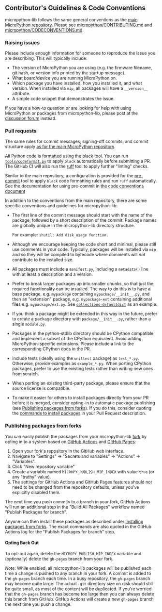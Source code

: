 ## Contributor's Guidelines & Code Conventions

micropython-lib follows the same general conventions as the [main MicroPython
repository](https://github.com/micropython/micropython). Please see
[micropython/CONTRIBUTING.md](https://github.com/micropython/micropython/blob/master/CONTRIBUTING.md)
and [micropython/CODECONVENTIONS.md](https://github.com/micropython/micropython/blob/master/CODECONVENTIONS.md).

### Raising issues

Please include enough information for someone to reproduce the issue you are
describing. This will typically include:

* The version of MicroPython you are using (e.g. the firmware filename, git
  hash, or version info printed by the startup message).
* What board/device you are running MicroPython on.
* Which package you have installed, how you installed it, and what version.
  When installed via `mip`, all packages will have a `__version__`
  attribute.
* A simple code snippet that demonstrates the issue.

If you have a how-to question or are looking for help with using MicroPython
or packages from micropython-lib, please post at the
[discussion forum](https://github.com/orgs/micropython/discussions) instead.

### Pull requests

The same rules for commit messages, signing-off commits, and commit structure
apply [as for the main MicroPython repository](https://github.com/micropython/micropython/blob/master/CODECONVENTIONS.md).

All Python code is formatted using the [black](https://github.com/psf/black)
tool. You can run [`tools/codeformat.py`](tools/codeformat.py) to apply
`black` automatically before submitting a PR. The GitHub CI will also run the
[ruff](https://github.com/astral-sh/ruff) tool to apply further "linting"
checks.

Similar to the main repository, a configuration is provided for the
[pre-commit](https://pre-commit.com/) tool to apply `black` code formatting
rules and run `ruff` automatically. See the documentation for using pre-commit
in [the code conventions document](https://github.com/micropython/micropython/blob/master/CODECONVENTIONS.md#automatic-pre-commit-hooks)

In addition to the conventions from the main repository, there are some
specific conventions and guidelines for micropython-lib:

* The first line of the commit message should start with the name of the
  package, followed by a short description of the commit. Package names are
  globally unique in the micropython-lib directory structure.

  For example: `shutil: Add disk_usage function.`

* Although we encourage keeping the code short and minimal, please still use
  comments in your code. Typically, packages will be installed via
  `mip` and so they will be compiled to bytecode where comments will
  _not_ contribute to the installed size.

* All packages must include a `manifest.py`, including a `metadata()` line
  with at least a description and a version.

* Prefer to break larger packages up into smaller chunks, so that just the
  required functionality can be installed. The way to do this is to have a
  base package, e.g. `mypackage` containing `mypackage/__init__.py`, and then
  an "extension" package, e.g. `mypackage-ext` containing additional files
  e.g. `mypackage/ext.py`. See
  [`collections-defaultdict`](python-stdlib/collections-defaultdict) as an
  example.

* If you think a package might be extended in this way in the future, prefer
  to create a package directory with `package/__init__.py`, rather than a
  single `module.py`.

* Packages in the python-stdlib directory should be CPython compatible and
  implement a subset of the CPython equivalent. Avoid adding
  MicroPython-specific extensions. Please include a link to the corresponding
  CPython docs in the PR.

* Include tests (ideally using the `unittest` package) as `test_*.py`.
  Otherwise, provide examples as `example_*.py`. When porting CPython
  packages, prefer to use the existing tests rather than writing new ones
  from scratch.

* When porting an existing third-party package, please ensure that the source
  license is compatible.

* To make it easier for others to install packages directly from your PR before
  it is merged, consider opting-in to automatic package publishing (see
  [Publishing packages from forks](#publishing-packages-from-forks)). If you do
  this, consider quoting the [commands to install
  packages](README.md#installing-packages-from-forks) in your Pull Request
  description.

### Publishing packages from forks

You can easily publish the packages from your micropython-lib
[fork](https://docs.github.com/en/pull-requests/collaborating-with-pull-requests/working-with-forks/about-forks)
by opting in to a system based on [GitHub
Actions](https://docs.github.com/en/actions) and [GitHub
Pages](https://docs.github.com/en/pages):

1. Open your fork's repository in the GitHub web interface.
2. Navigate to "Settings" -> "Secrets and variables" -> "Actions" -> "Variables".
3. Click "New repository variable"
4. Create a variable named `MICROPY_PUBLISH_MIP_INDEX` with value `true` (or any
   "truthy" value).
5. The settings for GitHub Actions and GitHub Pages features should not need to
   be changed from the repository defaults, unless you've explicitly disabled
   them.

The next time you push commits to a branch in your fork, GitHub Actions will run
an additional step in the "Build All Packages" workflow named "Publish Packages
for branch".

Anyone can then install these packages as described under [Installing packages
from forks](README.md#installing-packages-from-forks). The exact commands are also
quoted in the GitHub Actions log for the "Publish Packages for branch" step.

#### Opting Back Out

To opt-out again, delete the `MICROPY_PUBLISH_MIP_INDEX` variable and
(optionally) delete the `gh-pages` branch from your fork.

*Note*: While enabled, all micropython-lib packages will be published each time
a change is pushed to any branch in your fork. A commit is added to the
`gh-pages` branch each time. In a busy repository, the `gh-pages` branch may
become quite large. The actual `.git` directory size on disk should still be
quite small, as most of the content will be duplicated. If you're worried that
the `gh-pages` branch has become too large then you can always delete this
branch from GitHub. GitHub Actions will create a new `gh-pages` branch the next
time you push a change.
